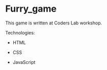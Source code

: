 # Furry_game

This game is written at Coders Lab workshop.

Technologies:

* HTML

* CSS

* JavaScript
